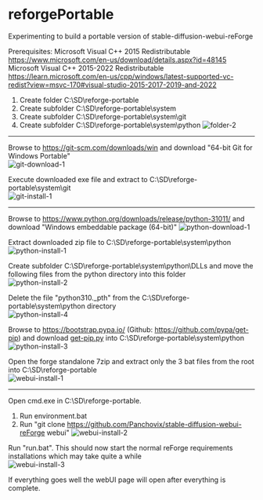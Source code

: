 # reforgePortable
Experimenting to build a portable version of stable-diffusion-webui-reForge

Prerequisites:
Microsoft Visual C++ 2015 Redistributable  
https://www.microsoft.com/en-us/download/details.aspx?id=48145  
Microsoft Visual C++ 2015-2022 Redistributable  
https://learn.microsoft.com/en-us/cpp/windows/latest-supported-vc-redist?view=msvc-170#visual-studio-2015-2017-2019-and-2022  

1) Create folder C:\SD\reforge-portable
2) Create subfolder C:\SD\reforge-portable\system
3) Create subfolder C:\SD\reforge-portable\system\git
4) Create subfolder C:\SD\reforge-portable\system\python
![folder-2](https://github.com/user-attachments/assets/9a902582-fad3-4221-8246-d4874aeb4b66)

***

Browse to https://git-scm.com/downloads/win and download "64-bit Git for Windows Portable"  
![git-download-1](https://github.com/user-attachments/assets/1eaf8d60-2e0e-4775-9082-6b4934d42462)

Execute downloaded exe file and extract to C:\SD\reforge-portable\system\git  
![git-install-1](https://github.com/user-attachments/assets/03520868-5b3d-421f-9a37-d813719175bf)

***

Browse to https://www.python.org/downloads/release/python-31011/ and download "Windows embeddable package (64-bit)"
![python-download-1](https://github.com/user-attachments/assets/732008ca-1d28-4320-8390-8e5ed4f7e028)

Extract downloaded zip file to C:\SD\reforge-portable\system\python  
![python-install-1](https://github.com/user-attachments/assets/50813c74-9c37-48fb-911a-269fe4940197)

Create subfolder C:\SD\reforge-portable\system\python\DLLs and move the following files from the python directory into this folder  
![python-install-2](https://github.com/user-attachments/assets/eb2a19ce-8ae0-4350-bca4-27f639f9cdb1)

Delete the file "python310._pth" from the C:\SD\reforge-portable\system\python directory  
![python-install-4](https://github.com/user-attachments/assets/9c224be6-cd0f-42a5-97d6-4c031ee6f023)


Browse to https://bootstrap.pypa.io/  (Github: https://github.com/pypa/get-pip) and download [get-pip.py](https://bootstrap.pypa.io/get-pip.py)  into C:\SD\reforge-portable\system\python 
![python-install-3](https://github.com/user-attachments/assets/0c9b4587-ad45-4310-a497-4034dfb2f762)

Open the forge standalone 7zip and extract only the 3 bat files from the root into C:\SD\reforge-portable  
![webui-install-1](https://github.com/user-attachments/assets/13d732b1-767a-41bd-acde-8b49c04e8a8d)

***

Open cmd.exe in C:\SD\reforge-portable.
1) Run environment.bat
2) Run "git clone https://github.com/Panchovix/stable-diffusion-webui-reForge webui"
![webui-install-2](https://github.com/user-attachments/assets/cc1df314-fa1e-4323-b164-106be01e8220)

Run "run.bat". This should now start the normal reForge requirements installations which may take quite a while  
![webui-install-3](https://github.com/user-attachments/assets/da8c3cb4-792c-46f7-82ee-5515eba77cf1)

If everything goes well the webUI page will open after everything is complete.





